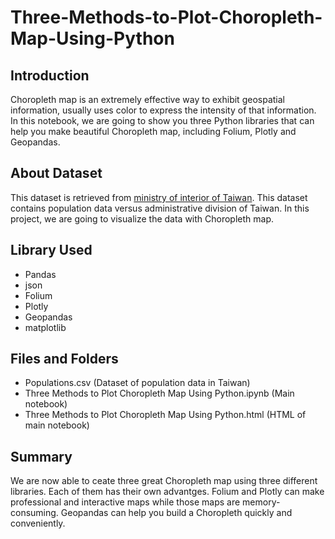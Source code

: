 # Three-Methods-to-Plot-Choropleth-Map-Using-Python

## Introduction
Choropleth map is an extremely effective way to exhibit geospatial information, usually uses color to express the intensity of that information. In this notebook, we are going to show you three Python libraries that can help you make beautiful Choropleth map, including Folium, Plotly and Geopandas.

## About Dataset
This dataset is retrieved from <a href='https://www.ris.gov.tw/app/portal/346'>ministry of interior of Taiwan</a>. This dataset contains population data versus administrative division of Taiwan. In this project, we are going to visualize the data with Choropleth map.

## Library Used
- Pandas
- json
- Folium
- Plotly
- Geopandas
- matplotlib

## Files and Folders
- Populations.csv (Dataset of population data in Taiwan)
- Three Methods to Plot Choropleth Map Using Python.ipynb (Main notebook)
- Three Methods to Plot Choropleth Map Using Python.html (HTML of main notebook)

## Summary
We are now able to ceate three great Choropleth map using three different libraries. Each of them has their own advantges. Folium and Plotly can make professional and interactive maps while those maps are memory-consuming. Geopandas can help you build a Choropleth quickly and conveniently.
